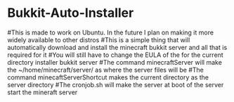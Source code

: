 # Bukkit-Auto-Installer
#This is made to work on Ubuntu. In the future I plan on making it more widely available to other distros 
#This is a simple thing that will automatically download and install the minecraft bukkit server and all that is required for it
#You will still have to change the EULA of the for the current directory installer bukkit server 
#The command minecraftServer will make the ~/home/minecraft/server/ as where the server files will be 
#The command minecaftServerShortcut makes the current directory as the server directory
#The cronjob.sh will make the server at boot of the server start the mineraft server

